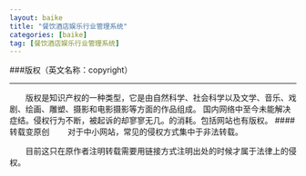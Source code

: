 ```yaml
---
layout: baike
title: "餐饮酒店娱乐行业管理系统"
categories: [baike]
tag: [餐饮酒店娱乐行业管理系统]
---
```

###版权（英文名称：copyright）
<hr>
&emsp;&emsp;版权是知识产权的一种类型，它是由自然科学、社会科学以及文学、音乐、戏剧、绘画、雕塑、摄影和电影摄影等方面的作品组成。
国内网络中至今未能解决症结。侵权行为不断，被起诉的却寥寥无几。的消耗。包括网站也有版权。
####转载变原创
&emsp;&emsp;对于中小网站，常见的侵权方式集中于非法转载。
  
&emsp;&emsp;目前这只在原作者注明转载需要用链接方式注明出处的时候才属于法律上的侵权。